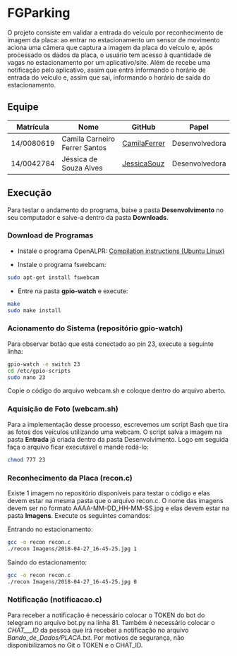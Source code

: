 # FGParking

O projeto consiste em validar a entrada do veículo por reconhecimento de imagem da placa: ao entrar no estacionamento um sensor de movimento aciona uma câmera que captura a imagem da placa do veículo e, após processado os dados da placa, o usuário tem acesso à quantidade de vagas no estacionamento por um aplicativo/site. Além de recebe uma notificação pelo aplicativo, assim que entra informando o horário de entrada do veículo e, assim que sai, informando o horário de saída do estacionamento.

## Equipe

| Matrícula | Nome | GitHub | Papel |
| --- | --- | --- | --- |
| 14/0080619 | Camila Carneiro Ferrer Santos | [CamilaFerrer](https://github.com/CamilaFerrer) | Desenvolvedora |
| 14/0042784 | Jéssica de Souza Alves | [JessicaSouz](https://github.com/JessicaSouz) | Desenvolvedora |

## Execução

Para testar o andamento do programa, baixe a pasta **Desenvolvimento** no seu computador e salve-a dentro da pasta **Downloads**.

### Download de Programas

* Instale o programa OpenALPR:
[Compilation instructions (Ubuntu Linux)](https://github.com/openalpr/openalpr/wiki/Compilation-instructions-(Ubuntu-Linux))

* Instale o programa fswebcam:
```bash
sudo apt-get install fswebcam
```

* Entre na pasta **gpio-watch** e execute:
```bash
make
sudo make install
```

### Acionamento do Sistema (repositório gpio-watch)
Para observar botão que está conectado ao pin 23, execute a seguinte linha:

```bash
gpio-watch -e switch 23
cd /etc/gpio-scripts
sudo nano 23
```

Copie o código do arquivo webcam.sh e coloque dentro do arquivo aberto.

### Aquisição de Foto (webcam.sh)
Para a implementação desse processo, escrevemos um script Bash que tira as fotos dos veículos utilizando uma webcam. O script salva a imagem na pasta **Entrada** já criada dentro da pasta Desenvolvimento. Logo em seguida faça o arquivo ficar executável e mande rodá-lo:

```bash
chmod 777 23
```

### Reconhecimento da Placa (recon.c)
Existe 1 imagem no repositório disponíveis para testar o código e elas devem estar na mesma pasta que o arquivo recon.c. O nome das imagens devem ser no formato AAAA-MM-DD_HH-MM-SS.jpg e elas devem estar na pasta **Imagens**. Execute os seguintes comandos:

Entrando no estacionamento:
```bash
gcc -o recon recon.c
./recon Imagens/2018-04-27_16-45-25.jpg 1
```

Saindo do estacionamento:
```bash
gcc -o recon recon.c
./recon Imagens/2018-04-27_16-45-25.jpg 0
```

### Notificação (notificacao.c)
Para receber a notificação é necessário colocar o TOKEN do bot do telegram no arquivo bot.py na linha 81. Também é necessário colocar o _CHAT___ID_ da pessoa que irá receber a notificação no arquivo _Bando_de_Dados/PLACA.txt_. Por motivos de segurança, não disponibilizamos no Git o TOKEN e o CHAT_ID.


